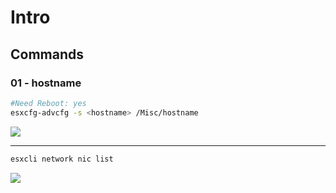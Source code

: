 # Intro
  
## Commands
### 01 - hostname
````Bash
#Need Reboot: yes
esxcfg-advcfg -s <hostname> /Misc/hostname
````
[<img src="https://i.imgur.com/EboJ5QA.png">](https://i.imgur.com/EboJ5QA.png)

---

````Bash
esxcli network nic list
````
[<img src="https://i.imgur.com/xvkcTwM.png">](https://i.imgur.com/xvkcTwM.png)

